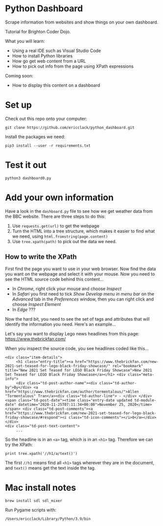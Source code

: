 # Python Dashboard

Scrape information from websites and show things on your own dashboard.

Tutorial for Brighton Coder Dojo.

What you will learn: 
- Using a real IDE such as Visual Studio Code
- How to install Python libraries
- How go get web content from a URL
- How to pick out info from the page using XPath expressions

Coming soon:
- How to display this content on a dashboard

# Set up

Check out this repo onto your computer:

```
git clone https://github.com/ericclack/python_dashboard.git
```

Install the packages we need:

```
pip3 install --user -r requirements.txt
```

# Test it out

```
python3 dashboard0.py
```

# Add your own information

Have a look in the `dashboard.py` file to see how we get weather data
from the BBC website. There are three steps to do this:

1. Use `requests.get(url)` to get the webpage
2. Turn the HTML into a tree structure, which makes it easier to find what we need, using `html.fromstring(page.content)`
3. Use `tree.xpath(path)` to pick out the data we need.

## How to write the XPath

First find the page you want to use in your web browser. Now find the
data you want on the webpage and select it with your mouse. Now you need
to see the HTML source code behind this content...

* In *Chrome*, right click your mouse and choose *Inspect*
* In *Safari* you first need to tick *Show Develop menu in menu bar* on the *Advanced* tab in the *Preferences* window, then you can right click and choose *Inspect Element*
* In *Edge* ???

Now the hard bit, you need to see the set of tags and attributes that will identify the information you need. Here's an example...

Let's say you want to display Lego news headlines from this page: https://www.thebrickfan.com/

When you inspect the source code, you see headlines coded like this...

```
<div class="item-details">
     <h1 class="entry-title"><a href="https://www.thebrickfan.com/new-2021-set-teased-for-lego-black-friday-showcase/" rel="bookmark" title="New 2021 Set Teased for LEGO Black Friday Showcase">New 2021 Set Teased for LEGO Black Friday Showcase</a></h1> <div class="meta-info">
     <div class="td-post-author-name"><div class="td-author-by">By</div> <a href="https://www.thebrickfan.com/author/tormentalous/">Allen "Tormentalous" Tran</a><div class="td-author-line"> - </div> </div> <span class="td-post-date"><time class="entry-date updated td-module-date" datetime="2020-11-25T07:11:34+00:00">November 25, 2020</time></span> <div class="td-post-comments"><a href="https://www.thebrickfan.com/new-2021-set-teased-for-lego-black-friday-showcase/#respond"><i class="td-icon-comments"></i>0</a></div> </div>
<div class="td-post-text-content">
     ...
```

So the headline is in an `<a>` tag, which is in an `<h1>` tag. Therefore we can try the XPath:

```
print tree.xpath('//h1/a/text()')
```

The first `//h1` means find all `<h1>` tags wherever they are in the document, and `text()` means get the text inside the tag. 

# Mac install notes

```
brew install sdl sdl_mixer
```

Run Pygame scripts with:

```
/Users/ericclack/Library/Python/3.9/bin
```